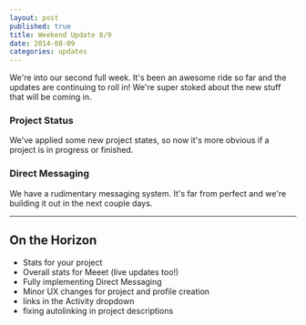 ```yaml
---
layout: post
published: true
title: Weekend Update 8/9
date: 2014-08-09
categories: updates
---
```


We're into our second full week. It's been an awesome ride so far and the updates are continuing to roll in! We're super stoked about the new stuff that will be coming in.

<h3>Project Status</h3>
We've applied some new project states, so now it's more obvious if a project is in progress or finished. 

<h3>Direct Messaging</h3>
We have a rudimentary messaging system. It's far from perfect and we're building it out in the next couple days.

<hr>

<h2>On the Horizon</h2>

- Stats for your project
- Overall stats for Meeet (live updates too!)
- Fully implementing Direct Messaging
- Minor UX changes for project and profile creation
- links in the Activity dropdown
- fixing autolinking in project descriptions